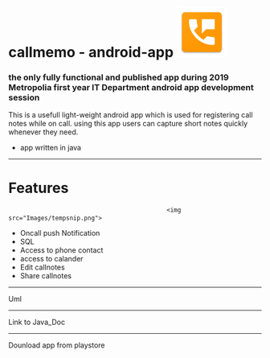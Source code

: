   # callmemo   - android-app                                                      <img src="Images/logo.png" width="100">
 
 ### the only fully functional and published app during 2019 Metropolia first year IT Department android app development session 

This is a usefull light-weight android app which is used for registering call notes  while on call.
using this app users can capture short notes quickly whenever they need.
- app written in java 
---
 # Features                                          
                                                <img src="Images/tempsnip.png">

 - Oncall push Notification                                         
 - SQL 
 - Access to phone contact 
 - access to calander 
 - Edit callnotes 
 - Share callnotes  

---
Uml 

---

Link to Java_Doc

---

Dounload app from playstore 



